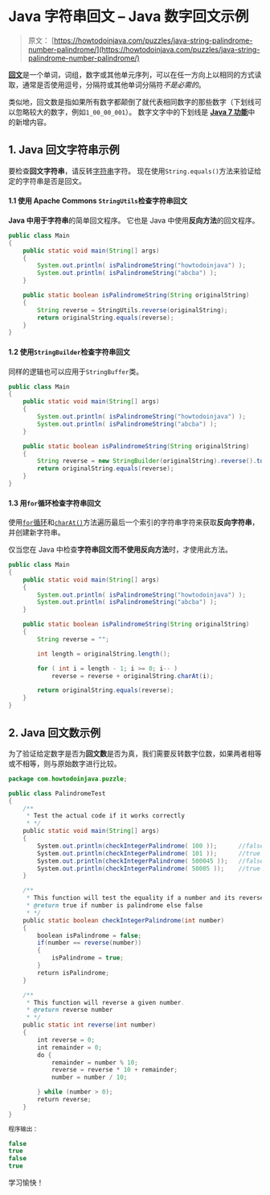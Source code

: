 # Java 字符串回文 – Java 数字回文示例

> 原文： [https://howtodoinjava.com/puzzles/java-string-palindrome-number-palindrome/](https://howtodoinjava.com/puzzles/java-string-palindrome-number-palindrome/)

[**回文**](https://en.wikipedia.org/wiki/Palindrome "Palindrome")是一个单词，词组，数字或其他单元序列，可以在任一方向上以相同的方式读取，通常是否使用逗号，分隔符或其他单词分隔符*不是必需的*。

类似地，回文数是指如果所有数字都颠倒了就代表相同数字的那些数字（下划线可以忽略较大的数字，例如`1_00_00_001`）。 数字文字中的下划线是 [**Java 7 功能**](//howtodoinjava.com/java-7/improved-formatted-numbers-in-java-7/ "formatted-numbers-in-java-7")中的新增内容。

## 1\. Java 回文字符串示例

要检查**回文字符串**，请反转[字符串](https://howtodoinjava.com/java-string/)字符。 现在使用`String.equals()`方法来验证给定的字符串是否是回文。

#### 1.1 使用 Apache Commons `StringUtils`检查字符串回文

**Java 中用于字符串**的简单回文程序。 它也是 Java 中使用**反向方法**的回文程序。

```java
public class Main 
{
    public static void main(String[] args) 
    {
        System.out.println( isPalindromeString("howtodoinjava") );		//false
        System.out.println( isPalindromeString("abcba") );				//true
    }

    public static boolean isPalindromeString(String originalString) 
    {
        String reverse = StringUtils.reverse(originalString);
        return originalString.equals(reverse);
    }
}

```

#### 1.2 使用`StringBuilder`检查字符串回文

同样的逻辑也可以应用于`StringBuffer`类。

```java
public class Main 
{
    public static void main(String[] args) 
    {
        System.out.println( isPalindromeString("howtodoinjava") );
        System.out.println( isPalindromeString("abcba") );
    }

    public static boolean isPalindromeString(String originalString) 
    {
        String reverse = new StringBuilder(originalString).reverse().toString();
        return originalString.equals(reverse);
    }
}

```

#### 1.3 用`for`循环检查字符串回文

使用[`for`循环](https://howtodoinjava.com/java/basics/for-loop-in-java/)和[`charAt()`](https://howtodoinjava.com/java/string/string-charat-method-example/)方法遍历最后一个索引的字符串字符来获取**反向字符串**，并创建新字符串。

仅当您在 Java 中检查**字符串回文而不使用反向方法**时，才使用此方法。

```java
public class Main 
{
    public static void main(String[] args) 
    {
        System.out.println( isPalindromeString("howtodoinjava") );
        System.out.println( isPalindromeString("abcba") );
    }

    public static boolean isPalindromeString(String originalString) 
    {
        String reverse = "";

        int length = originalString.length();

        for ( int i = length - 1; i >= 0; i-- )
            reverse = reverse + originalString.charAt(i);

        return originalString.equals(reverse);
    }
}

```

## 2\. Java 回文数示例

为了验证给定数字是否为**回文数**是否为真，我们需要反转数字位数，如果两者相等或不相等，则与原始数字进行比较。

```java
package com.howtodoinjava.puzzle;

public class PalindromeTest
{
    /**
     * Test the actual code if it works correctly
     * */
    public static void main(String[] args)
    {
        System.out.println(checkIntegerPalindrome( 100 )); 		//false
        System.out.println(checkIntegerPalindrome( 101 )); 		//true
        System.out.println(checkIntegerPalindrome( 500045 )); 	//false
        System.out.println(checkIntegerPalindrome( 50005 )); 	//true
    }

    /**
     * This function will test the equality if a number and its reverse.
     * @return true if number is palindrome else false
     * */
    public static boolean checkIntegerPalindrome(int number)
    {
        boolean isPalindrome = false;
        if(number == reverse(number))
        {
            isPalindrome = true;
        }
        return isPalindrome;
    }

    /**
     * This function will reverse a given number.
     * @return reverse number
     * */
    public static int reverse(int number)
    {
        int reverse = 0;
        int remainder = 0;
        do {
            remainder = number % 10;
            reverse = reverse * 10 + remainder;
            number = number / 10;

        } while (number > 0);
        return reverse;
    }
}

程序输出：

false
true
false
true

```

学习愉快！